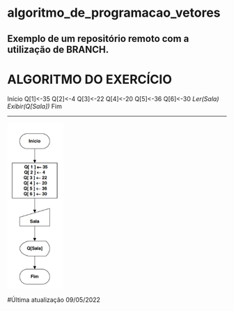 # algoritmo_de_programacao_vetores
Exemplo de um repositório remoto com a utilização de BRANCH.
------------------------------------------------------
# ALGORITMO DO EXERCÍCIO

Início
     Q[1]<-35
     Q[2]<-4
     Q[3]<-22
     Q[4]<-20
     Q[5]<-36
     Q[6]<-30
     *Ler(Sala)*
     *Exibir(Q[Sala])*
Fim

--------------------------------------------------------

![fluxograma](https://github.com/msc-ohata/algoritmo_de_programacao_vetores/blob/main/fluxo1.png)

#Última atualização 09/05/2022
